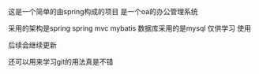 这是一个简单的由spring构成的项目
是一个oa的办公管理系统

采用的架构是spring spring mvc mybatis
数据库采用的是mysql
仅供学习 使用

后续会继续更新

还可以用来学习git的用法真是不错